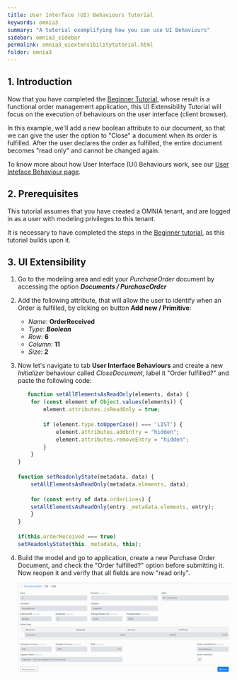 ```yaml
---
title: User Interface (UI) Behaviours Tutorial
keywords: omnia3
summary: "A tutorial exemplifying how you can use UI Behaviours"
sidebar: omnia3_sidebar
permalink: omnia3_uiextensibilitytutorial.html
folder: omnia3
---
```



## 1. Introduction

Now that you have completed the [Beginner Tutorial](https://docs.omnialowcode.com/omnia3_beginnertutorial.html), whose result is a functional order management application, this UI Extensibility Tutorial will focus on the execution of behaviours on the user interface (client browser).

In this example, we'll add a new boolean attribute to our document, so that we can give the user the option to "Close" a document when its order is fulfilled. After the user declares the order as fulfilled, the entire document becomes "read only" and cannot be changed again.

To know more about how User Interface (UI) Behaviours work, see our [User Inteface Behaviour page](omnia3_modeler_uibehaviours.html).

## 2. Prerequisites

This tutorial assumes that you have created a OMNIA tenant, and are logged in as a user with modeling privileges to this tenant.

It is necessary to have completed the steps in the  [Beginner tutorial](https://docs.omnialowcode.com/omnia3_beginnertutorial.html), as this tutorial builds upon it.

## 3. UI Extensibility

1. Go to the modeling area and edit your *PurchaseOrder* document by accessing the option ***Documents / PurchaseOrder***

2. Add the following attribute, that will allow the user to identify when an Order is fulfilled, by clicking on button **Add new / Primitive**: 

    - *Name*: **OrderReceived**
    - *Type*: ***Boolean***
    - *Row*: **6**
    - *Column*: **11**
    - *Size*: **2**
    
    
3. Now let's navigate to tab **User Interface Behaviours** and create a new *Initializer* behaviour called *CloseDocument*, label it "Order fulfilled?" and paste the following code:

    ```JavaScript
       function setAllElementsAsReadOnly(elements, data) {
	    for (const element of Object.values(elements)) {
		    element.attributes.isReadOnly = true;

		    if (element.type.toUpperCase() === 'LIST') {
		    	element.attributes.addEntry = "hidden";
		    	element.attributes.removeEntry = "hidden";
		    }
	    }
    }

    function setReadonlyState(metadata, data) {
    	setAllElementsAsReadOnly(metadata.elements, data);

    	for (const entry of data.orderLines) {
	    setAllElementsAsReadOnly(entry._metadata.elements, entry);
    	}
    }

    if(this.orderReceived === true)
    setReadonlyState(this._metadata, this);    
    ```
    
5. Build the model and go to application, create a new Purchase Order Document, and check the "Order fulfilled?" option before submitting it. Now reopen it and verify that all fields are now "read only".

	![PurchaseOrderDocument_readOnly](https://raw.githubusercontent.com/OMNIALowCode/omnia3/master/docs/images/tutorials/advanced/purchaseDocument_closed.jpg)
